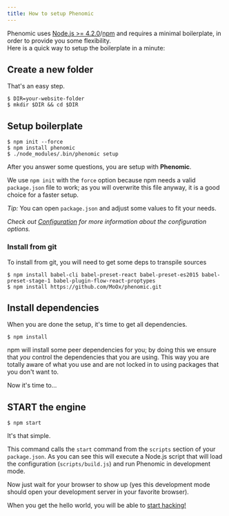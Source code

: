 ```yaml
---
title: How to setup Phenomic
---
```


Phenomic uses
[Node.js >= 4.2.0](http://nodejs.org/)/[npm](http://npmjs.com/)
and requires a minimal boilerplate, in order to provide you some
flexibility.  
Here is a quick way to setup the boilerplate in a minute:

## Create a new folder

That's an easy step.

```console
$ DIR=your-website-folder
$ mkdir $DIR && cd $DIR
```

## Setup boilerplate

```console
$ npm init --force
$ npm install phenomic
$ ./node_modules/.bin/phenomic setup
```

After you answer some questions, you are setup with **Phenomic**.

We use `npm init` with the `force` option because npm needs a valid `package.json`
file to work; as you will overwrite this file anyway, it is a good choice for a
faster setup.

_Tip:_ You can open `package.json` and adjust some values to fit your needs.

_Check out [Configuration](../usage/configuration/) for more information about
the configuration options._

### Install from git

To install from git, you will need to get some deps to transpile sources

```console
$ npm install babel-cli babel-preset-react babel-preset-es2015 babel-preset-stage-1 babel-plugin-flow-react-proptypes
$ npm install https://github.com/MoOx/phenomic.git
```

## Install dependencies

When you are done the setup, it's time to get all dependencies.

```console
$ npm install
```

npm will install some peer dependencies for you; by doing this we ensure that
_you_ control the dependencies that you are using. This way you are totally aware
of what you use and are not locked in to using packages that you don't want to.

Now it's time to...

## START the engine

```console
$ npm start
```

It's that simple.

This command calls the `start` command from the `scripts` section of your
`package.json`.
As you can see this will execute a Node.js script that will load the
configuration (`scripts/build.js`) and run Phenomic in development mode.

Now just wait for your browser to show up (yes this development mode should open
your development server in your favorite browser).

When you get the hello world, you will be able to [start hacking!](../usage/)

